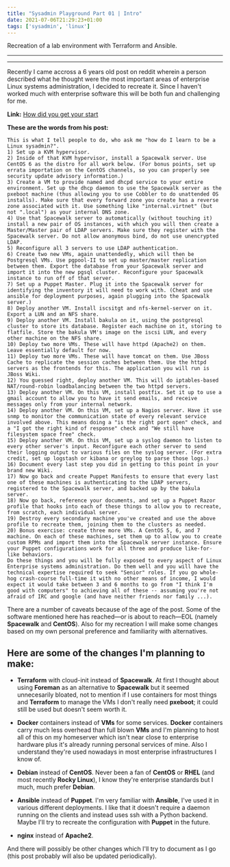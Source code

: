 ```yaml
---
title: "Sysadmin Playground Part 01 | Intro"
date: 2021-07-06T21:29:23+01:00
tags: ['sysadmin', 'linux']
---
```

Recreation of a lab environment with Terraform and Ansible.

<!--more-->

* * *

* * *


Recently I came accross a 6 years old post on reddit wherein a person described what he thought were the most important areas of enterprise Linux systems administration, I decided to recreate it. Since I haven't worked much with enterprise software this will be both fun and challenging for me.

**Link:** [How did you get your start](https://teddit.net/r/linuxadmin/comments/2s924h/how_did_you_get_your_start/cnnw1ma/)

**These are the words from his post:**

```
This is what I tell people to do, who ask me "how do I learn to be a Linux sysadmin?".
1) Set up a KVM hypervisor.
2) Inside of that KVM hypervisor, install a Spacewalk server. Use CentOS 6 as the distro for all work below. (For bonus points, set up errata importation on the CentOS channels, so you can properly see security update advisory information.)
3) Create a VM to provide named and dhcpd service to your entire environment. Set up the dhcp daemon to use the Spacewalk server as the pxeboot machine (thus allowing you to use Cobbler to do unattended OS installs). Make sure that every forward zone you create has a reverse zone associated with it. Use something like "internal.virtnet" (but not ".local") as your internal DNS zone.
4) Use that Spacewalk server to automatically (without touching it) install a new pair of OS instances, with which you will then create a Master/Master pair of LDAP servers. Make sure they register with the Spacewalk server. Do not allow anonymous bind, do not use unencrypted LDAP.
5) Reconfigure all 3 servers to use LDAP authentication.
6) Create two new VMs, again unattendedly, which will then be Postgresql VMs. Use pgpool-II to set up master/master replication between them. Export the database from your Spacewalk server and import it into the new pgsql cluster. Reconfigure your Spacewalk instance to run off of that server.
7) Set up a Puppet Master. Plug it into the Spacewalk server for identifying the inventory it will need to work with. (Cheat and use ansible for deployment purposes, again plugging into the Spacewalk server.)
8) Deploy another VM. Install iscsitgt and nfs-kernel-server on it. Export a LUN and an NFS share.
9) Deploy another VM. Install bakula on it, using the postgresql cluster to store its database. Register each machine on it, storing to flatfile. Store the bakula VM's image on the iscsi LUN, and every other machine on the NFS share.
10) Deploy two more VMs. These will have httpd (Apache2) on them. Leave essentially default for now.
11) Deploy two more VMs. These will have tomcat on them. Use JBoss Cache to replicate the session caches between them. Use the httpd servers as the frontends for this. The application you will run is JBoss Wiki.
12) You guessed right, deploy another VM. This will do iptables-based NAT/round-robin loadbalancing between the two httpd servers.
13) Deploy another VM. On this VM, install postfix. Set it up to use a gmail account to allow you to have it send emails, and receive messages only from your internal network.
14) Deploy another VM. On this VM, set up a Nagios server. Have it use snmp to monitor the communication state of every relevant service involved above. This means doing a "is the right port open" check, and a "I got the right kind of response" check and "We still have filesystem space free" check.
15) Deploy another VM. On this VM, set up a syslog daemon to listen to every other server's input. Reconfigure each other server to send their logging output to various files on the syslog server. (For extra credit, set up logstash or kibana or greylog to parse those logs.)
16) Document every last step you did in getting to this point in your brand new Wiki.
17) Now go back and create Puppet Manifests to ensure that every last one of these machines is authenticating to the LDAP servers, registered to the Spacewalk server, and backed up by the bakula server.
18) Now go back, reference your documents, and set up a Puppet Razor profile that hooks into each of these things to allow you to recreate, from scratch, each individual server.
19) Destroy every secondary machine you've created and use the above profile to recreate them, joining them to the clusters as needed.
20) Bonus exercise: create three more VMs. A CentOS 5, 6, and 7 machine. On each of these machines, set them up to allow you to create custom RPMs and import them into the Spacewalk server instance. Ensure your Puppet configurations work for all three and produce like-for-like behaviors.
Do these things and you will be fully exposed to every aspect of Linux Enterprise systems administration. Do them well and you will have the technical expertise required to seek "Senior" roles. If you go whole-hog crash-course full-time it with no other means of income, I would expect it would take between 3 and 6 months to go from "I think I'm good with computers" to achieving all of these -- assuming you're not afraid of IRC and google (and have neither friends nor family ...).
```

There are a number of caveats because of the age of the post. Some of the software mentioned here has reached—or is about to reach—EOL (namely **Spacewalk** and **CentOS**). Also for my recreation I will make some changes based on my own personal preference and familiarity with alternatives.

## Here are some of the changes I'm planning to make:

* **Terraform** with cloud-init instead of **Spacewalk**.
At first I thought about using **Foreman** as an alternative to **Spacewalk** but it seemed unnecesarily bloated, not to mention if I use containers for most things and **Terraform** to manage the VMs I don't really need **pxeboot**; it could still be used but doesn't seem worth it.

* **Docker** containers instead of **VMs** for some services.
**Docker** containers carry much less overhead than full blown **VMs** and I'm planning to host all of this on my homeserver which isn't near close to enterprise hardware plus it's already running personal services of mine. Also I understand they're used nowadays in most enterprise infrastructures I know of.

* **Debian** instead of **CentOS**.
Never been a fan of **CentOS** or **RHEL** (and most recently **Rocky Linux**), I know they're enterprise standards but I much, much prefer **Debian**.
* **Ansible** instead of **Puppet**.
I'm very familiar with **Ansible**, I've used it in various different deployments. I like that it doesn't require a daemon running on the clients and instead uses ssh with a Python backend. Maybe I'll try to recreate the configuration with **Puppet** in the future.
* **nginx** instead of **Apache2**.

And there will possibly be other changes which I'll try to document as I go (this post probably will also be updated periodically).
